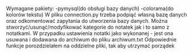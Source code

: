Wymagane pakiety:
	-pymysql(do obsługi bazy danych)
	-colorama(do kolorów tekstu)
W pliku connection.py trzeba podpiąć własną bazę danych oraz odkomentować zapytania do utworzenia bazy danych.
Można stworzyć/usunąć/modyfikować kategorie do notatek jak i to samo z notatkami. W przypadku ustawienia notatki jako wykonanej - jest ona usuwana i dodawana do archiwum do pliku archiwum.txt
Odpowiednie funkcje porozdzielałem na oddzielne pliki, tak aby utrzymać porządek
